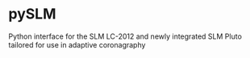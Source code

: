 # pySLM
Python interface for the SLM LC-2012 and newly integrated SLM Pluto tailored for use in adaptive coronagraphy
